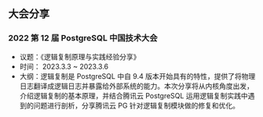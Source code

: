 ## 大会分享

### 2022 第 12 届 PostgreSQL 中国技术大会
- 议题：《逻辑复制原理与实践经验分享》
- 时间： 2023.3.3 ~ 2023.3.6
- 大纲：逻辑复制是 PostgreSQL 中自 9.4 版本开始具有的特性，提供了将物理日志翻译成逻辑日志并暴露给外部系统的能力。本次分享将从内核角度出发，介绍逻辑复制的基本原理，并结合腾讯云 PostgreSQL 运用逻辑复制实践中遇到的问题进行剖析，分享腾讯云 PG 针对逻辑复制模块做的修复和优化。
